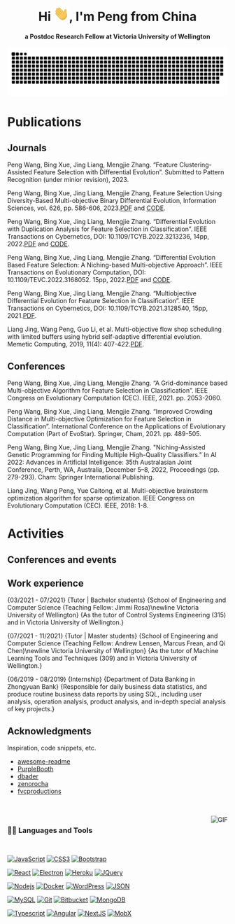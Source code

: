 <div align="center">
<h1 align="center">Hi <img width="35" src="https://github.com/1999AZZAR/1999AZZAR/blob/main/resources/img/waving.gif">, I'm Peng from China</h1>
<h4 align="center">a Postdoc Research Fellow at Victoria University of Wellington</h4>
</div>

<div align="center">
  <a href="https://1999azzar.github.io/1999AZZAR/">
  <img  src="https://github.com/1999AZZAR/1999AZZAR/blob/main/resources/img/grid-snake.svg"
       alt="snake" /></a>
</div>

# Publications
## Journals

Peng Wang, Bing Xue, Jing Liang, Mengjie Zhang. “Feature Clustering-Assisted Feature Selection with Differential Evolution”. Submitted to Pattern Recognition (under minior revision), 2023.

Peng Wang, Bing Xue, Jing Liang, Mengjie Zhang, Feature Selection Using Diversity-Based Multi-objective Binary Differential Evolution, Information Sciences, vol. 626, pp. 586-606, 2023.[PDF](https://doi.org/10.1016/j.ins.2022.12.117) and [CODE](https://github.com/penfwang/Inf_Sci_MODE).

Peng Wang, Bing Xue, Jing Liang, Mengjie Zhang. “Differential Evolution with Duplication Analysis for Feature Selection in Classification”. IEEE Transactions on Cybernetics, DOI: 10.1109/TCYB.2022.3213236, 14pp, 2022.[PDF](https://doi.org/10.1109/TCYB.2022.3213236.) and [CODE](https://github.com/penfwang/NDEDA_CYB).

Peng Wang, Bing Xue, Jing Liang, Mengjie Zhang. “Differential Evolution Based Feature Selection: A Niching-based Multi-objective Approach”. IEEE Transactions on Evolutionary Computation, DOI: 10.1109/TEVC.2022.3168052. 15pp, 2022.[PDF](https://doi.org/10.1109/TEVC.2022.3168052) and [CODE](https://github.com/penfwang/NMDE).

Peng Wang, Bing Xue, Jing Liang, Mengjie Zhang. “Multiobjective Differential Evolution for Feature Selection in Classification”. IEEE Transactions on Cybernetics, DOI: 10.1109/TCYB.2021.3128540, 15pp, 2021.[PDF](https://doi.org/10.1109/TCYB.2021.3128540).

Liang Jing, Wang Peng, Guo Li, et al. Multi-objective flow shop scheduling with limited buffers using hybrid self-adaptive differential evolution. Memetic Computing, 2019, 11(4): 407-422.[PDF](https://doi.org/10.1007/s12293-019-00290-5).


## Conferences

Peng Wang, Bing Xue, Jing Liang, Mengjie Zhang. “A Grid-dominance based Multi-objective Algorithm for Feature Selection in Classification”. IEEE Congress on Evolutionary Computation (CEC). IEEE, 2021. pp. 2053-2060.


Peng Wang, Bing Xue, Jing Liang, Mengjie Zhang. “Improved Crowding Distance in Multi-objective Optimization for Feature Selection in Classification”. International Conference on the Applications of Evolutionary Computation (Part of EvoStar). Springer, Cham, 2021. pp. 489-505.

Peng Wang, Bing Xue, Jing Liang, Mengjie Zhang. "Niching-Assisted Genetic Programming for Finding Multiple High-Quality Classifiers." In AI 2022: Advances in Artificial Intelligence: 35th Australasian Joint Conference, Perth, WA, Australia, December 5–8, 2022, Proceedings (pp. 279-293). Cham: Springer International Publishing.

Liang Jing, Wang Peng, Yue Caitong, et al. Multi-objective brainstorm optimization algorithm for sparse optimization. IEEE Congress on Evolutionary Computation (CEC). IEEE, 2018: 1-8.

# Activities

## Conferences and events




## Work experience

{03/2021 - 07/2021}
{Tutor | Bachelor students}
{School of Engineering and Computer Science (Teaching Fellow: Jimmi Rosa)\newline Victoria University of Wellington}
{As the tutor of Control Systems Engineering (315) and  in Victoria University of Wellington.}

	
{07/2021 - 11/2021}
	{Tutor | Master students}
	{School of Engineering and Computer Science (Teaching Fellow: Andrew Lensen, Marcus Frean, and Qi Chen)\newline Victoria University of Wellington}
	{As the tutor of Machine Learning Tools and Techniques (309) and  in Victoria University of Wellington.}

	

{06/2019 - 08/2019}
	{Internship}
	{Department of Data Banking in Zhongyuan Bank}
	{Responsible for daily business data statistics, and produce routine business data reports by using SQL, including user analysis, operation analysis, product analysis, and in-depth special analysis of key projects.}


## Acknowledgments

Inspiration, code snippets, etc.
* [awesome-readme](https://github.com/matiassingers/awesome-readme)
* [PurpleBooth](https://gist.github.com/PurpleBooth/109311bb0361f32d87a2)
* [dbader](https://github.com/dbader/readme-template)
* [zenorocha](https://gist.github.com/zenorocha/4526327)
* [fvcproductions](https://gist.github.com/fvcproductions/1bfc2d4aecb01a834b46)


<br />
<br />

  <img align="right" alt="GIF" src="https://media.giphy.com/media/836HiJc7pgzy8iNXCn/giphy.gif" />
  
### 👨‍💻 Languages and Tools

<br />

[![JavaScript](https://img.shields.io/badge/-JavaScript-black?style=flat&logo=javascript&link=https://github.com/BRdhanani)](https://github.com/BRdhanani) 
[![CSS3](https://img.shields.io/badge/-CSS3-1572B6?style=flat&logo=css3&link=https://github.com/BRdhanani)](https://github.com/BRdhanani) 
[![Bootstrap](https://img.shields.io/badge/-Bootstrap-563D7C?style=flat&logo=bootstrap&link=https://github.com/BRdhanani)](https://github.com/BRdhanani) 

[![React](https://img.shields.io/badge/-React-black?style=flat&logo=react&link=https://github.com/BRdhanani)](https://github.com/BRdhanani) 
[![Electron](https://img.shields.io/badge/-Electron-gray?style=flat&logo=electron&link=https://github.com/BRdhanani)](https://github.com/BRdhanani) 
[![Heroku](https://img.shields.io/badge/-Heroku-gray?style=flat&logo=heroku&link=https://github.com/BRdhanani)](https://github.com/BRdhanani) 
[![JQuery](https://img.shields.io/badge/-JQuery-blue?style=flat&logo=jquery&link=https://github.com/BRdhanani)](https://github.com/BRdhanani) 

[![Nodejs](https://img.shields.io/badge/-Nodejs-green?style=flat&logo=Node.js&link=https://github.com/BRdhanani)](https://github.com/BRdhanani) 
[![Docker](https://img.shields.io/badge/-Docker-black?style=flat&logo=docker&link=https://github.com/BRdhanani)](https://github.com/BRdhanani) 
[![WordPress](https://img.shields.io/badge/-WordPress-blue?style=flat&logo=wordpress&link=https://github.com/BRdhanani)](https://github.com/BRdhanani) 
[![JSON](https://img.shields.io/badge/-json-02569B?style=flat&logo=json&link=https://github.com/BRdhanani)](https://github.com/BRdhanani)

[![MySQL](https://img.shields.io/badge/-MySQL-black?style=flat&logo=mysql&link=https://github.com/BRdhanani)](https://github.com/BRdhanani)
[![Git](https://img.shields.io/badge/-Git-black?style=flat&logo=git&link=https://github.com/BRdhanani)](https://github.com/BRdhanani) 
[![Bitbucket](https://img.shields.io/badge/-Bitbucket-blue?style=flat&logo=bitbucket&link=https://github.com/BRdhanani)](https://github.com/BRdhanani)
[![MongoDB](https://img.shields.io/badge/-MongoDB-FCA121?style=flat&logo=mongodb&link=https://github.com/BRdhanani)](https://gitlab.com/BRdhanani) 

[![Typescript](https://img.shields.io/badge/-TypeScript-white?style=flat&logo=typescript&link=https://github.com/BRdhanani)](https://github.com/BRdhanani)
[![Angular](https://img.shields.io/badge/-Angular-red?style=flat&logo=angular&link=https://github.com/BRdhanani)](https://github.com/BRdhanani) 
[![NextJS](https://img.shields.io/badge/-NextJS-black?style=flat&logo=nextjs&link=https://github.com/BRdhanani)](https://github.com/BRdhanani)
[![MobX](https://img.shields.io/badge/-MobX-gray?style=flat&logo=mobx&link=https://github.com/BRdhanani)](https://gitlab.com/BRdhanani) 
